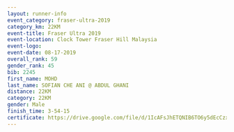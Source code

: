 ```yaml
---
layout: runner-info 
event_category: fraser-ultra-2019 
category_km: 22KM 
event-title: Fraser Ultra 2019 
event-location: Clock Tower Fraser Hill Malaysia 
event-logo: 
event-date: 08-17-2019 
overall_rank: 59
gender_rank: 45
bib: 2245
first_name: MOHD
last_name: SOFIAN CHE ANI @ ABDUL GHANI
distance: 22KM
category: 22KM
gender: Male
finish_time: 3-54-15
certificate: https://drive.google.com/file/d/1IcAFsJhETQNIB6TO6y5dEcCzxSjLzTuj/view?usp=sharing
---
```

